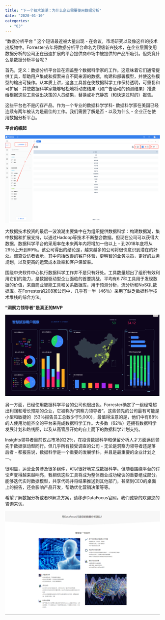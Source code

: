```yaml
---
title: "下一个技术浪潮：为什么企业需要使用数据分析"
date: "2020-01-10"
categories: 
  - "03"
---
```


“数据分析平台 ” 这个短语最近被大量出现 - 在会议，市场研究以及像这样的技术出版物中。Forrester去年将数据分析平台命名为顶级新兴技术，在企业层面使用数据分析的公司正在迅速扩展的平台提供商市场中被提供的产品所吸引。但究竟什么是数据分析平台呢？

首先，定义：数据分析平台旨在涵盖整个数据科学家的工作。这意味着它们通常提供工具，帮助用户集成和探索来自不同来源的数据，构建和部署模型，并使这些模型的输出可操作。从本质上讲，这套工具旨在使数据科学工作保持透明，可重复和可扩展 - 并使数据科学家能够轻松地将动态结果（如广告活动的预测结果）推送给根据这些工具做出决策的人员结果，替换或补充静态（和快速过时的）报告。

这些平台也不是闪存产品。作为一个专业的数据科学学科- 数据科学家在美国已经连续有两年被认为是最佳的工作。我们需要了解是否 - 以及为什么 - 企业正在使用数据分析平台。

**平台的崛起**

![数据科学平台1](images/1.png)

大数据技术投资的最后一波浪潮主要集中在为组织提供数据科学：构建数据湖，集中数据和扩展支持，以通过Hadoop等技术不断整合数据。但现在公司可以获得大数据，数据科学平台的采用率在未来两年内将增加一倍以上 - 到2018年底将从29％上升到69％。该公司得出的结论是，越来越多的公司将很快意识到潜在的好处。调查受访者表示，其中包括改善的客户体验，更明智的业务决策，更好的业务规划，以及更高的运营成本效率和客户保留率。

围绕中央软件中心执行数据科学工作并不是只有好处。工具数量超出了组织有效利用它们的能力，是数据驱动型企业面临的首要挑战，平均有6.7种工具用于发现数据的价值，来自商业智能工具和关系数据库，用于预测分析，流分析和NoSQL数据库。在Forrester的208家公司中，几乎有一半（46％）采用了缺乏数据科学技术堆栈的综合方法。

**“洞察力领导者”是真正的MVP**

![数据科学平台2](images/2.png)

另一方面，已经使用数据科学平台的公司也很出色。Forrester确定了一组经常超出利润和增长预期的企业，它被称为“洞察力领导者”。这些领先的公司最有可能是小型和敏捷的（53％报告员工总数少于5,000），最值得注意的是，他们中有88％的人使用功能齐全的平台来完成数据科学工作。大多数（62％）还拥有数据科学发展计划和路线图，以及从高管层开始的自上而下的数据科学计划支持。

Insights领导者目前仅占市场的22％，在投资数据科学和保留分析人才方面远远领先于数据驱动型同行。但几乎所有接受调查的公司 - 无论是洞察力领导者还是落后者 - 都报告说，数据科学是一个重要的发展学科，并且是最重要的企业计划之一。

很明显，运营业务涉及很多组件，可以很好地完成数据科学。但随着围绕平台的讨论声变得越来越响亮，我相信这些工具将成为整体商业成功秘诀的重要组成部分。能够迭代实时数据模型，共享代码并将结果推送到其他部门，甚至到CEO的桌面上的报告，还会影响产品开发，帮助优化营销决策等等。

希望了解数据分析或者BI解决方案，请移步DataFocus官网，我们诚挚的欢迎您的咨询来访。

![FireShot Capture 012 - 标准1111111](images/fireshot-capture-012-1111111-1.png)
